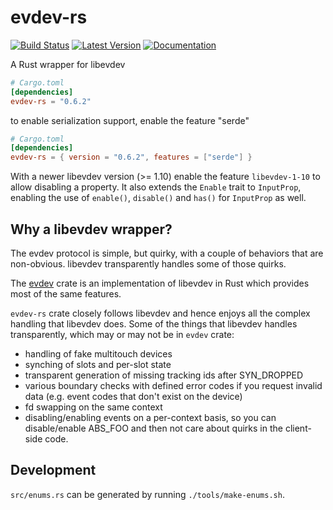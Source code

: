# evdev-rs

[![Build Status](https://travis-ci.org/ndesh26/evdev-rs.svg?branch=master)](https://travis-ci.org/ndesh26/evdev-rs)
[![Latest Version](https://img.shields.io/crates/v/evdev-rs.svg)](https://crates.io/crates/evdev-rs)
[![Documentation](https://docs.rs/evdev-rs/badge.svg)](https://docs.rs/evdev-rs)

A Rust wrapper for libevdev

```toml
# Cargo.toml
[dependencies]
evdev-rs = "0.6.2"
```

to enable serialization support, enable the feature "serde"
```toml
# Cargo.toml
[dependencies]
evdev-rs = { version = "0.6.2", features = ["serde"] }
```

With a newer libevdev version (>= 1.10) enable the feature `libevdev-1-10` to
allow disabling a property. It also extends the `Enable` trait to `InputProp`,
enabling the use of `enable()`, `disable()` and `has()` for `InputProp` as well.

Why a libevdev wrapper?
-----------------------
The evdev protocol is simple, but quirky, with a couple of behaviors that
are non-obvious. libevdev transparently handles some of those quirks.

The [evdev](https://github.com/emberian/evdev) crate is an implementation
of libevdev in Rust which provides most of the same features.

`evdev-rs` crate closely follows libevdev and hence enjoys all the complex handling
that libevdev does. Some of the things that libevdev handles transparently, which may or
may not be in `evdev` crate:

* handling of fake multitouch devices
* synching of slots and per-slot state
* transparent generation of missing tracking ids after SYN_DROPPED
* various boundary checks with defined error codes if you request invalid data
  (e.g. event codes that don't exist on the device)
* fd swapping on the same context
* disabling/enabling events on a per-context basis, so you can disable/enable ABS_FOO
  and then not care about quirks in the client-side code.

Development
-----------

`src/enums.rs` can be generated by running `./tools/make-enums.sh`.
